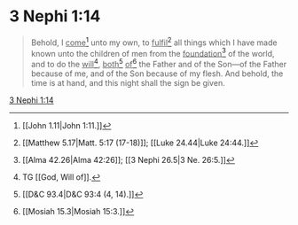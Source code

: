 # 3 Nephi 1:14

> Behold, I <u>come</u>[^a] unto my own, to <u>fulfil</u>[^b] all things which I have made known unto the children of men from the <u>foundation</u>[^c] of the world, and to do the <u>will</u>[^d], <u>both</u>[^e] <u>of</u>[^f] the Father and of the Son—of the Father because of me, and of the Son because of my flesh. And behold, the time is at hand, and this night shall the sign be given.

[3 Nephi 1:14](https://www.churchofjesuschrist.org/study/scriptures/bofm/3-ne/1?lang=eng&id=p14#p14)


[^a]: [[John 1.11|John 1:11.]]
[^b]: [[Matthew 5.17|Matt. 5:17 (17-18)]]; [[Luke 24.44|Luke 24:44.]]
[^c]: [[Alma 42.26|Alma 42:26]]; [[3 Nephi 26.5|3 Ne. 26:5.]]
[^d]: TG [[God, Will of]].
[^e]: [[D&C 93.4|D&C 93:4 (4, 14).]]
[^f]: [[Mosiah 15.3|Mosiah 15:3.]]
